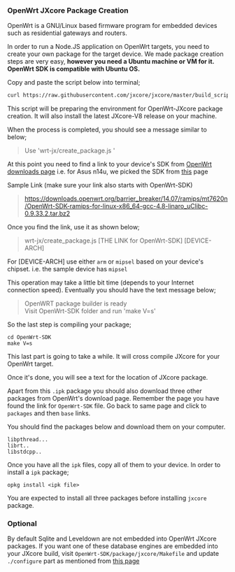 ### OpenWrt JXcore Package Creation

OpenWrt is a GNU/Linux based firmware program for embedded devices such as residential gateways and routers.

In order to run a Node.JS application on OpenWrt targets, you need to create your own 
package for the target device. We made package creation steps are very easy, **however you 
need a Ubuntu machine or VM for it. OpenWrt SDK is compatible with Ubuntu OS.**

Copy and paste the script below into terminal;
```bash
curl https://raw.githubusercontent.com/jxcore/jxcore/master/build_scripts/openwrt/install.sh | bash
```

This script will be preparing the environment for OpenWrt-JXcore package creation. 
It will also install the latest JXcore-V8 release on your machine.

When the process is completed, you should see a message similar to below;

> Use 'wrt-jx/create_package.js <link to OpenWrt SDK> <arm or mipsel>'

At this point you need to find a link to your device's SDK from [OpenWrt downloads page](https://downloads.openwrt.org)
i.e. for Asus n14u, we picked the SDK from [this](https://downloads.openwrt.org/barrier_breaker/14.07/ramips/mt7620n/) page

Sample Link (make sure your link also starts with OpenWrt-SDK)
> https://downloads.openwrt.org/barrier_breaker/14.07/ramips/mt7620n/OpenWrt-SDK-ramips-for-linux-x86_64-gcc-4.8-linaro_uClibc-0.9.33.2.tar.bz2

Once you find the link, use it as shown below;

> wrt-jx/create_package.js [THE LINK for OpenWrt-SDK] [DEVICE-ARCH]

For [DEVICE-ARCH] use either `arm` or `mipsel` based on your device's chipset. i.e. the sample device has `mipsel`

This operation may take a little bit time (depends to your Internet connection speed). 
Eventually you should have the text message below;

> OpenWRT package builder is ready  
Visit OpenWrt-SDK folder and run 'make V=s'

So the last step is compiling your package;
```
cd OpenWrt-SDK
make V=s
```

This last part is going to take a while. It will cross compile JXcore for your OpenWrt target.

Once it's done, you will see a text for the location of JXcore package.

>


Apart from this `.ipk` package you should also download three other packages from OpenWrt's download page.
Remember the page you have found the link for `OpenWrt-SDK` file. Go back to same page and click to 
`packages` and then `base` links.

You should find the packages below and download them on your computer.
```
libpthread...
librt..
libstdcpp..
```

Once you have all the `ipk` files, copy all of them to your device. In order to install a `ipk` package;

```
opkg install <ipk file>
```

You are expected to install all three packages before installing `jxcore` package.

### Optional

By default Sqlite and Leveldown are not embedded into OpenWrt JXcore packages. 
If you want one of these database engines are embedded into your JXcore build, 
visit `OpenWrt-SDK/package/jxcore/Makefile` and update `./configure` part as 
mentioned from [this page](https://github.com/jxcore/jxcore/blob/master/doc/HOW_TO_COMPILE.md#additional-keys)
